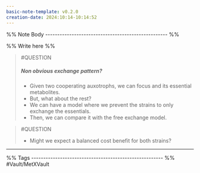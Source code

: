 ```yaml
---
basic-note-template: v0.2.0
creation-date: 2024:10:14-10:14:52
---
```


%% Note Body --------------------------------------------------- %%

%% Write here %%

> #QUESTION
> ##### Non obvious exchange pattern?
> - Given two cooperating auxotrophs, we can focus and its essential metabolites.
> - But, what about the rest?
> - We can have a model where we prevent the strains to only exchange the essentials.
> - Then, we can compare it with the free exchange model.

> #QUESTION
> - Might we expect a balanced cost benefit for both strains?



___

%% Tags ------------------------------------------------------- %%
#Vault/MetXVault 
